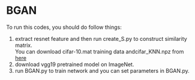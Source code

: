 # BGAN

To run this codes, you should do follow things:<p>
1. extract resnet feature and then run create_S.py to construct similarity matrix.<br>  You can download cifar-10.mat training data andcifar_KNN.npz from <a href="http://pan.baidu.com/s/1geUCy0F"> here </a> 
2. download vgg19 pretrained model on ImageNet.
3. run BGAN.py to train network and you can set parameters in BGAN.py.
